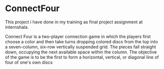# ConnectFour
This project i have done in my training  as  final project assignment at internshala.

Connect Four is a two-player connection game in which the players first choose a color and then take turns dropping colored discs from
the top into a seven-column, six-row vertically suspended grid. The pieces fall straight down, occupying the next available space within the column. The objective of the game is to be the first to form a horizontal, vertical, or diagonal line of four of one's own discs
